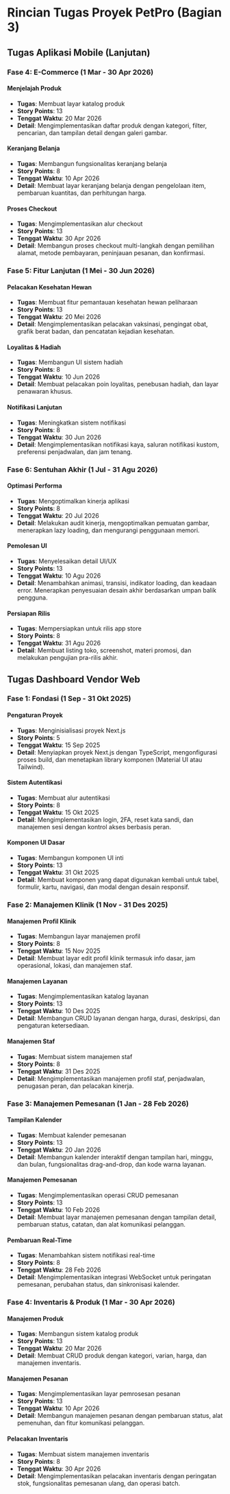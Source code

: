 # Rincian Tugas Proyek PetPro (Bagian 3)

## Tugas Aplikasi Mobile (Lanjutan)

### Fase 4: E-Commerce (1 Mar - 30 Apr 2026)

#### Menjelajah Produk
- **Tugas**: Membuat layar katalog produk
- **Story Points**: 13
- **Tenggat Waktu**: 20 Mar 2026
- **Detail**: Mengimplementasikan daftar produk dengan kategori, filter, pencarian, dan tampilan detail dengan galeri gambar.

#### Keranjang Belanja
- **Tugas**: Membangun fungsionalitas keranjang belanja
- **Story Points**: 8
- **Tenggat Waktu**: 10 Apr 2026
- **Detail**: Membuat layar keranjang belanja dengan pengelolaan item, pembaruan kuantitas, dan perhitungan harga.

#### Proses Checkout
- **Tugas**: Mengimplementasikan alur checkout
- **Story Points**: 13
- **Tenggat Waktu**: 30 Apr 2026
- **Detail**: Membangun proses checkout multi-langkah dengan pemilihan alamat, metode pembayaran, peninjauan pesanan, dan konfirmasi.

### Fase 5: Fitur Lanjutan (1 Mei - 30 Jun 2026)

#### Pelacakan Kesehatan Hewan
- **Tugas**: Membuat fitur pemantauan kesehatan hewan peliharaan
- **Story Points**: 13
- **Tenggat Waktu**: 20 Mei 2026
- **Detail**: Mengimplementasikan pelacakan vaksinasi, pengingat obat, grafik berat badan, dan pencatatan kejadian kesehatan.

#### Loyalitas & Hadiah
- **Tugas**: Membangun UI sistem hadiah
- **Story Points**: 8
- **Tenggat Waktu**: 10 Jun 2026
- **Detail**: Membuat pelacakan poin loyalitas, penebusan hadiah, dan layar penawaran khusus.

#### Notifikasi Lanjutan
- **Tugas**: Meningkatkan sistem notifikasi
- **Story Points**: 8
- **Tenggat Waktu**: 30 Jun 2026
- **Detail**: Mengimplementasikan notifikasi kaya, saluran notifikasi kustom, preferensi penjadwalan, dan jam tenang.

### Fase 6: Sentuhan Akhir (1 Jul - 31 Agu 2026)

#### Optimasi Performa
- **Tugas**: Mengoptimalkan kinerja aplikasi
- **Story Points**: 8
- **Tenggat Waktu**: 20 Jul 2026
- **Detail**: Melakukan audit kinerja, mengoptimalkan pemuatan gambar, menerapkan lazy loading, dan mengurangi penggunaan memori.

#### Pemolesan UI
- **Tugas**: Menyelesaikan detail UI/UX
- **Story Points**: 13
- **Tenggat Waktu**: 10 Agu 2026
- **Detail**: Menambahkan animasi, transisi, indikator loading, dan keadaan error. Menerapkan penyesuaian desain akhir berdasarkan umpan balik pengguna.

#### Persiapan Rilis
- **Tugas**: Mempersiapkan untuk rilis app store
- **Story Points**: 8
- **Tenggat Waktu**: 31 Agu 2026
- **Detail**: Membuat listing toko, screenshot, materi promosi, dan melakukan pengujian pra-rilis akhir.

## Tugas Dashboard Vendor Web

### Fase 1: Fondasi (1 Sep - 31 Okt 2025)

#### Pengaturan Proyek
- **Tugas**: Menginisialisasi proyek Next.js
- **Story Points**: 5
- **Tenggat Waktu**: 15 Sep 2025
- **Detail**: Menyiapkan proyek Next.js dengan TypeScript, mengonfigurasi proses build, dan menetapkan library komponen (Material UI atau Tailwind).

#### Sistem Autentikasi
- **Tugas**: Membuat alur autentikasi
- **Story Points**: 8
- **Tenggat Waktu**: 15 Okt 2025
- **Detail**: Mengimplementasikan login, 2FA, reset kata sandi, dan manajemen sesi dengan kontrol akses berbasis peran.

#### Komponen UI Dasar
- **Tugas**: Membangun komponen UI inti
- **Story Points**: 13
- **Tenggat Waktu**: 31 Okt 2025
- **Detail**: Membuat komponen yang dapat digunakan kembali untuk tabel, formulir, kartu, navigasi, dan modal dengan desain responsif.

### Fase 2: Manajemen Klinik (1 Nov - 31 Des 2025)

#### Manajemen Profil Klinik
- **Tugas**: Membangun layar manajemen profil
- **Story Points**: 8
- **Tenggat Waktu**: 15 Nov 2025
- **Detail**: Membuat layar edit profil klinik termasuk info dasar, jam operasional, lokasi, dan manajemen staf.

#### Manajemen Layanan
- **Tugas**: Mengimplementasikan katalog layanan
- **Story Points**: 13
- **Tenggat Waktu**: 10 Des 2025
- **Detail**: Membangun CRUD layanan dengan harga, durasi, deskripsi, dan pengaturan ketersediaan.

#### Manajemen Staf
- **Tugas**: Membuat sistem manajemen staf
- **Story Points**: 8
- **Tenggat Waktu**: 31 Des 2025
- **Detail**: Mengimplementasikan manajemen profil staf, penjadwalan, penugasan peran, dan pelacakan kinerja.

### Fase 3: Manajemen Pemesanan (1 Jan - 28 Feb 2026)

#### Tampilan Kalender
- **Tugas**: Membuat kalender pemesanan
- **Story Points**: 13
- **Tenggat Waktu**: 20 Jan 2026
- **Detail**: Membangun kalender interaktif dengan tampilan hari, minggu, dan bulan, fungsionalitas drag-and-drop, dan kode warna layanan.

#### Manajemen Pemesanan
- **Tugas**: Mengimplementasikan operasi CRUD pemesanan
- **Story Points**: 13
- **Tenggat Waktu**: 10 Feb 2026
- **Detail**: Membuat layar manajemen pemesanan dengan tampilan detail, pembaruan status, catatan, dan alat komunikasi pelanggan.

#### Pembaruan Real-Time
- **Tugas**: Menambahkan sistem notifikasi real-time
- **Story Points**: 8
- **Tenggat Waktu**: 28 Feb 2026
- **Detail**: Mengimplementasikan integrasi WebSocket untuk peringatan pemesanan, perubahan status, dan sinkronisasi kalender.

### Fase 4: Inventaris & Produk (1 Mar - 30 Apr 2026)

#### Manajemen Produk
- **Tugas**: Membangun sistem katalog produk
- **Story Points**: 13
- **Tenggat Waktu**: 20 Mar 2026
- **Detail**: Membuat CRUD produk dengan kategori, varian, harga, dan manajemen inventaris.

#### Manajemen Pesanan
- **Tugas**: Mengimplementasikan layar pemrosesan pesanan
- **Story Points**: 13
- **Tenggat Waktu**: 10 Apr 2026
- **Detail**: Membangun manajemen pesanan dengan pembaruan status, alat pemenuhan, dan fitur komunikasi pelanggan.

#### Pelacakan Inventaris
- **Tugas**: Membuat sistem manajemen inventaris
- **Story Points**: 8
- **Tenggat Waktu**: 30 Apr 2026
- **Detail**: Mengimplementasikan pelacakan inventaris dengan peringatan stok, fungsionalitas pemesanan ulang, dan operasi batch.
